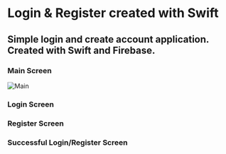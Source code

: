 # Login & Register created with Swift


## Simple login and create account application. Created with Swift and Firebase. 


### Main Screen 
![Main](https://user-images.githubusercontent.com/67939160/208821360-c1b23b46-10cf-4dca-a2a5-fdde6e29aaa7.png)


### Login Screen 


### Register Screen 


### Successful Login/Register Screen 
